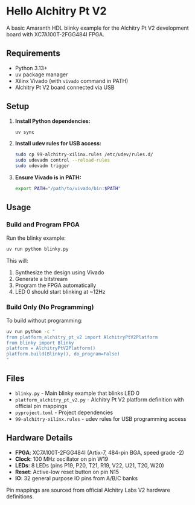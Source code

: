 # Hello Alchitry Pt V2

A basic Amaranth HDL blinky example for the Alchitry Pt V2 development board with XC7A100T-2FGG484I FPGA.

## Requirements

- Python 3.13+
- uv package manager
- Xilinx Vivado (with `vivado` command in PATH)
- Alchitry Pt V2 board connected via USB

## Setup

1. **Install Python dependencies:**
   ```bash
   uv sync
   ```

2. **Install udev rules for USB access:**
   ```bash
   sudo cp 99-alchitry-xilinx.rules /etc/udev/rules.d/
   sudo udevadm control --reload-rules
   sudo udevadm trigger
   ```

3. **Ensure Vivado is in PATH:**
   ```bash
   export PATH="/path/to/vivado/bin:$PATH"
   ```

## Usage

### Build and Program FPGA

Run the blinky example:
```bash
uv run python blinky.py
```

This will:
1. Synthesize the design using Vivado
2. Generate a bitstream
3. Program the FPGA automatically
4. LED 0 should start blinking at ~12Hz

### Build Only (No Programming)

To build without programming:
```bash
uv run python -c "
from platform_alchitry_pt_v2 import AlchitryPtV2Platform
from blinky import Blinky
platform = AlchitryPtV2Platform()
platform.build(Blinky(), do_program=False)
"
```

## Files

- `blinky.py` - Main blinky example that blinks LED 0
- `platform_alchitry_pt_v2.py` - Alchitry Pt V2 platform definition with official pin mappings
- `pyproject.toml` - Project dependencies
- `99-alchitry-xilinx.rules` - udev rules for USB programming access

## Hardware Details

- **FPGA**: XC7A100T-2FGG484I (Artix-7, 484-pin BGA, speed grade -2)
- **Clock**: 100 MHz oscillator on pin W19
- **LEDs**: 8 LEDs (pins P19, P20, T21, R19, V22, U21, T20, W20)
- **Reset**: Active-low reset button on pin N15
- **IO**: 32 general purpose IO pins from A/B/C banks

Pin mappings are sourced from official Alchitry Labs V2 hardware definitions.
